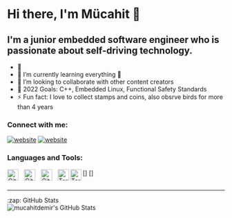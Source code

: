 # Hi there, I'm Mücahit 👋 


## I'm a junior embedded software engineer who is passionate about self-driving technology.

- 🔭 
- 🌱 I’m currently learning everything 🤣
- 👯 I’m looking to collaborate with other content creators
- 🥅 2022 Goals: C++, Embedded Linux, Functional Safety Standards
- ⚡ Fun fact: I love to collect stamps and coins, also obsrve birds for more than 4 years


### Connect with me:

[![website](./img/linkedin-light.svg)](https://www.linkedin.com/in/mucahitdemirci/#gh-light-mode-only)
[![website](./img/linkedin-dark.svg)](https://www.linkedin.com/in/mucahitdemirci/#gh-dark-mode-only)
&nbsp;&nbsp;


### Languages and Tools:

[<img align="left" alt="Git" width="26px" src="https://cdn.jsdelivr.net/gh/devicons/devicon/icons/git/git-original.svg" style="padding-right:10px;" />]
[<img align="left" alt="GitHub" width="26px" src="https://user-images.githubusercontent.com/3369400/139447912-e0f43f33-6d9f-45f8-be46-2df5bbc91289.png" style="padding-right:10px;" />](#gh-dark-mode-only)
[<img align="left" alt="GitHub" width="26px" src="https://user-images.githubusercontent.com/3369400/139448065-39a229ba-4b06-434b-bc67-616e2ed80c8f.png" style="padding-right:10px;" />]
[<img align="left" alt="Terminal" width="26px" src="./img/terminal-light.svg" />](#gh-dark-mode-only)
[<img align="left" alt="Terminal" width="26px" src="./img/terminal-dark.svg" />](#gh-dark-mode-only)
<br />
<br />

---
<summary>:zap: GitHub Stats</summary>

<img align="left" alt="mucahitdemir's GitHub Stats" src="https://github-readme-stats.vercel.app/api?username=mucahitdemir&show_icons=true&hide_border=false&title_color=ff652f&icon_color=FFE400&bg_color=09131B&text_color=ffffff&border_color=0c1a25" />

[linkedin]: https://linkedin.com/in/mucahitdemirci

